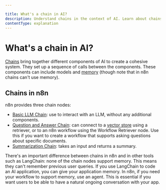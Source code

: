 ```yaml
---

title: What's a chain in AI?
description: Understand chains in the context of AI. Learn about chains in n8n.
contentType: explanation
---
```


# What's a chain in AI?

[Chains](/glossary.md#ai-chain) bring together different components of AI to create a cohesive system. They set up a sequence of calls between the components. These components can include models and [memory](/glossary.md#ai-memory) (though note that in n8n chains can't use memory).


## Chains in n8n

n8n provides three chain nodes:

* [Basic LLM Chain](/integrations/builtin/cluster-nodes/root-nodes/n8n-nodes-langchain.chainllm.md): use to interact with an LLM, without any additional components.
* [Question and Answer Chain](/integrations/builtin/cluster-nodes/root-nodes/n8n-nodes-langchain.chainretrievalqa/index.md): can connect to a [vector store](/glossary.md#ai-vector-store) using a retriever, or to an n8n workflow using the Workflow Retriever node. Use this if you want to create a workflow that supports asking questions about specific documents.
* [Summarization Chain](/integrations/builtin/cluster-nodes/root-nodes/n8n-nodes-langchain.chainsummarization.md): takes an input and returns a summary.

There's an important difference between chains in n8n and in other tools such as LangChain: none of the chain nodes support memory. This means they can't remember previous user queries. If you use LangChain to code an AI application, you can give your application memory. In n8n, if you need your workflow to support memory, use an agent. This is essential if you want users to be able to have a natural ongoing conversation with your app.
